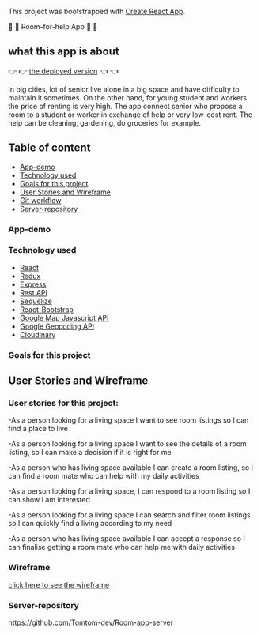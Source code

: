 This project was bootstrapped with [Create React App](https://github.com/facebook/create-react-app).

:older_woman: :older_man: Room-for-help App :woman: :man:


## what this app is about

:point_right: :point_right:  [the deployed version](https://room-for-help.netlify.app) :point_left: :point_left:

In big cities, lot of senior live alone in a big space and have difficulty to maintain it sometimes. On the other hand, for young student and workers the price of renting is very high. The app connect senior who propose a room to a student or worker in exchange of help or very low-cost rent. The help can be cleaning, gardening, do groceries for example. 


## Table of content

- [App-demo](#App-demo)
- [Technology used](#technology-used)
- [Goals for this project](#goals-for-this-project)
- [User Stories and Wireframe](#user-stories-and-wireframe)
- [Git workflow](#git-workflow)
- [Server-repository](#server-repo)

### App-demo

### Technology used

- [React](https://github.com/Tomtom-dev/Room-app-client/blob/development/src/App.js)
- [Redux](https://github.com/Tomtom-dev/Room-app-client/blob/development/src/store/roomPage/action.js)
- [Express](https://github.com/Tomtom-dev/Room-app-server/blob/development/index.js)
- [Rest API](https://github.com/Tomtom-dev/Room-app-server/tree/development/routers)
- [Sequelize](https://github.com/Tomtom-dev/Room-app-server/blob/development/models/room.js)
- [React-Bootstrap](https://github.com/Tomtom-dev/Room-app-client/blob/development/src/pages/Login/index.js)
- [Google Map Javascript API](https://github.com/Tomtom-dev/Room-app-client/blob/development/src/component/RoomPageCardDetail.js)
- [Google Geocoding API](https://github.com/Tomtom-dev/Room-app-client/blob/development/src/component/RoomPageCardDetail.js)
- [Cloudinary](https://github.com/Tomtom-dev/Room-app-client/blob/development/src/pages/PostAnnounce/index.js)

### Goals for this project

## User Stories and Wireframe

### User stories for this project:

-As a person looking for a living space I want to see room listings so I can find a place to live

-As a person looking for a living space I want to see the details of a room listing, so I can make a decision if it is right for me

-As a person who has living space available I can create a room listing, so I can find a room mate who can help with my daily activities

-As a person looking for a living space, I can respond to a room listing so I can show I am interested

-As a person looking for a living space I can search and filter room listings so I can quickly find a living according to my need

-As a person who has living space available I can accept a response so I can finalise getting a room mate who can help me with daily activities

### Wireframe

[click here to see the wireframe](https://wireframepro.mockflow.com/editor.jsp?editor=on&bgcolor=white&perm=Create&ptitle=Portfolio%20App&category=featured&projectid=Md8fc63123fc0da370280f99fa027f4071592222135679&publicid=f83ea140cf554feea52654b01de1e31e#/page/D20050a444d377808df33f7f5fc26331c)

### Server-repository

https://github.com/Tomtom-dev/Room-app-server



